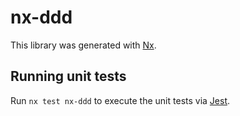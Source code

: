 # nx-ddd

This library was generated with [Nx](https://nx.dev).

## Running unit tests

Run `nx test nx-ddd` to execute the unit tests via [Jest](https://jestjs.io).

